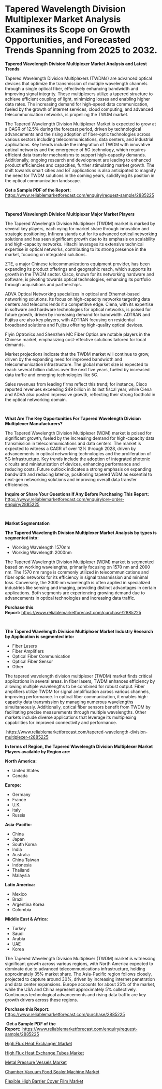 <p><h1>Tapered Wavelength Division Multiplexer Market Analysis Examines its Scope on Growth Opportunities, and Forecasted Trends Spanning from 2025 to 2032.</h1></p><p><strong>Tapered Wavelength Division Multiplexer Market Analysis and Latest Trends</strong></p>
<p><p>Tapered Wavelength Division Multiplexers (TWDMs) are advanced optical devices that optimize the transmission of multiple wavelength channels through a single optical fiber, effectively enhancing bandwidth and improving signal integrity. These multiplexers utilize a tapered structure to achieve efficient coupling of light, minimizing losses and enabling higher data rates. The increasing demand for high-speed data communication, fueled by the growth of internet services, cloud computing, and advanced telecommunication networks, is propelling the TWDM market.</p><p>The Tapered Wavelength Division Multiplexer Market is expected to grow at a CAGR of 12.5% during the forecast period, driven by technological advancements and the rising adoption of fiber-optic technologies across various sectors including telecommunications, data centers, and industrial applications. Key trends include the integration of TWDM with innovative optical networks and the emergence of 5G technology, which requires efficient data transfer mechanisms to support high-capacity demands. Additionally, ongoing research and development are leading to enhanced product efficiencies and capacities, further stimulating market growth. The shift towards smart cities and IoT applications is also anticipated to magnify the need for TWDM solutions in the coming years, solidifying its position in the optical communication landscape.</p></p>
<p><strong>Get a Sample PDF of the Report:&nbsp;</strong> <a href="https://www.reliablemarketforecast.com/enquiry/request-sample/2885225?utm_campaign=1875&utm_medium=2&utm_source=Github&utm_content=ia&utm_term=13032025&utm_id=tapered-wavelength-division-multiplexer">https://www.reliablemarketforecast.com/enquiry/request-sample/2885225</a></p>
<p>&nbsp;</p>
<p><strong>Tapered Wavelength Division Multiplexer Major Market Players</strong></p>
<p><p>The Tapered Wavelength Division Multiplexer (TWDM) market is marked by several key players, each vying for market share through innovation and strategic positioning. Infinera stands out for its advanced optical networking solutions and has seen significant growth due to its emphasis on scalability and high-capacity networks. Hitachi leverages its extensive technical expertise in optical networks, contributing to its strong presence in the market, focusing on integrated solutions.</p><p>ZTE, a major Chinese telecommunications equipment provider, has been expanding its product offerings and geographic reach, which supports its growth in the TWDM sector. Cisco, known for its networking hardware and software, is pivoting towards optical technologies, enhancing its portfolio through acquisitions and partnerships.</p><p>ADVA Optical Networking specializes in optical and Ethernet-based networking solutions. Its focus on high-capacity networks targeting data centers and telecoms lends it a competitive edge. Ciena, with its expertise in software and hardware technologies for optical networks, is poised for future growth, driven by increasing demand for bandwidth. ADTRAN and Fujitsu are also key players, with ADTRAN focusing on residential broadband solutions and Fujitsu offering high-quality optical devices.</p><p>Flyin Optronics and Shenzhen MC Fiber Optics are notable players in the Chinese market, emphasizing cost-effective solutions tailored for local demands.</p><p>Market projections indicate that the TWDM market will continue to grow, driven by the expanding need for improved bandwidth and telecommunication infrastructure. The global market size is expected to reach several billion dollars over the next five years, fueled by increased data traffic and emerging technologies like 5G.</p><p>Sales revenues from leading firms reflect this trend; for instance, Cisco reported revenues exceeding $49 billion in its last fiscal year, while Ciena and ADVA also posted impressive growth, reflecting their strong foothold in the optical networking domain.</p></p>
<p>&nbsp;</p>
<p><strong>What Are The Key Opportunities For Tapered Wavelength Division Multiplexer Manufacturers?</strong></p>
<p><p>The Tapered Wavelength Division Multiplexer (WDM) market is poised for significant growth, fueled by the increasing demand for high-capacity data transmission in telecommunications and data centers. The market is expected to witness a CAGR of over 12% through 2028, driven by advancements in optical networking technologies and the proliferation of 5G infrastructure. Key trends include the adoption of integrated photonic circuits and miniaturization of devices, enhancing performance and reducing costs. Future outlook indicates a strong emphasis on expanding bandwidth and reducing latency, positioning tapered WDM as essential to next-gen networking solutions and improving overall data transfer efficiencies.</p></p>
<p><strong>Inquire or Share Your Questions If Any Before Purchasing This Report:</strong> <a href="https://www.reliablemarketforecast.com/enquiry/pre-order-enquiry/2885225?utm_campaign=1875&utm_medium=2&utm_source=Github&utm_content=ia&utm_term=13032025&utm_id=tapered-wavelength-division-multiplexer">https://www.reliablemarketforecast.com/enquiry/pre-order-enquiry/2885225</a></p>
<p>&nbsp;</p>
<p><strong>Market Segmentation</strong></p>
<p><strong>The Tapered Wavelength Division Multiplexer Market Analysis by types is segmented into:</strong></p>
<p><ul><li>Working Wavelength 1570nm</li><li>Working Wavelength 2000nm</li></ul></p>
<p><p>The Tapered Wavelength Division Multiplexer (WDM) market is segmented based on working wavelengths, primarily focusing on 1570 nm and 2000 nm. The 1570 nm range is commonly utilized in telecommunications and fiber optic networks for its efficiency in signal transmission and minimal loss. Conversely, the 2000 nm wavelength is often applied in specialized industries like sensing and imaging, providing distinct advantages in certain applications. Both segments are experiencing growing demand due to advancements in optical technologies and increasing data traffic.</p></p>
<p><strong>Purchase this Report:&nbsp;</strong><a href="https://www.reliablemarketforecast.com/purchase/2885225?utm_campaign=1875&utm_medium=2&utm_source=Github&utm_content=ia&utm_term=13032025&utm_id=tapered-wavelength-division-multiplexer">https://www.reliablemarketforecast.com/purchase/2885225</a></p>
<p>&nbsp;</p>
<p><strong>The Tapered Wavelength Division Multiplexer Market Industry Research by Application is segmented into:</strong></p>
<p><ul><li>Fiber Lasers</li><li>Fiber Amplifiers</li><li>Optical Fiber Communication</li><li>Optical Fiber Sensor</li><li>Other</li></ul></p>
<p><p>The tapered wavelength division multiplexer (TWDM) market finds critical applications in several areas. In fiber lasers, TWDM enhances efficiency by allowing multiple wavelengths to be combined for robust output. Fiber amplifiers utilize TWDM for signal amplification across various channels, improving performance. In optical fiber communication, it enables high-capacity data transmission by managing numerous wavelengths simultaneously. Additionally, optical fiber sensors benefit from TWDM by facilitating precise measurements through multiple wavelengths. Other markets include diverse applications that leverage its multiplexing capabilities for improved connectivity and performance.</p></p>
<p><a href="https://www.reliablemarketforecast.com/tapered-wavelength-division-multiplexer-r2885225?utm_campaign=1875&utm_medium=2&utm_source=Github&utm_content=ia&utm_term=13032025&utm_id=tapered-wavelength-division-multiplexer">&nbsp;https://www.reliablemarketforecast.com/tapered-wavelength-division-multiplexer-r2885225</a></p>
<p><strong>In terms of Region, the Tapered Wavelength Division Multiplexer Market Players available by Region are:</strong></p>
<p>
    <p> <strong> North America: </strong>
        <ul>
            <li>United States</li>
            <li>Canada</li>
        </ul>
        </p> 
    <p> <strong> Europe: </strong>
        <ul>
            <li>Germany</li>
            <li>France</li>
            <li>U.K.</li>
            <li>Italy</li>
            <li>Russia</li>
        </ul>
        </p> 
    <p> <strong> Asia-Pacific: </strong>
        <ul>
            <li>China</li>
            <li>Japan</li>
            <li>South Korea</li>
            <li>India</li>
            <li>Australia</li>
            <li>China Taiwan</li>
            <li>Indonesia</li>
            <li>Thailand</li>
            <li>Malaysia</li>
        </ul>
        </p> 
    <p> <strong> Latin America: </strong>
        <ul>
            <li>Mexico</li>
            <li>Brazil</li>
            <li>Argentina Korea</li>
            <li>Colombia</li>
        </ul>
        </p> 
    <p> <strong> Middle East & Africa: </strong>
        <ul>
            <li>Turkey</li>
            <li>Saudi</li>
            <li>Arabia</li>
            <li>UAE</li>
            <li>Korea</li>
        </ul>
    </p>
    </p>
<p><p>The Tapered Wavelength Division Multiplexer (TWDM) market is witnessing significant growth across various regions, with North America expected to dominate due to advanced telecommunications infrastructure, holding approximately 35% market share. The Asia-Pacific region follows closely, projected to capture around 30%, driven by increasing internet penetration and data center expansions. Europe accounts for about 25% of the market, while the USA and China represent approximately 5% collectively. Continuous technological advancements and rising data traffic are key growth drivers across these regions.</p></p>
<p><strong>Purchase this Report: </strong><a href="https://www.reliablemarketforecast.com/purchase/2885225?utm_campaign=1875&utm_medium=2&utm_source=Github&utm_content=ia&utm_term=13032025&utm_id=tapered-wavelength-division-multiplexer">https://www.reliablemarketforecast.com/purchase/2885225</a></p>
<p>&nbsp;<strong>Get a Sample PDF of the Report:&nbsp;&nbsp;</strong><a href="https://www.reliablemarketforecast.com/enquiry/request-sample/2885225?utm_campaign=1875&utm_medium=2&utm_source=Github&utm_content=ia&utm_term=13032025&utm_id=tapered-wavelength-division-multiplexer">https://www.reliablemarketforecast.com/enquiry/request-sample/2885225</a></p>
<p><strong></strong></p>
<p><p><a href="https://github.com/omemaeuseda/Market-Research-Report-List-1/blob/main/high-flux-heat-exchanger-market.md?utm_campaign=1875&utm_medium=2&utm_source=Github&utm_content=ia&utm_term=13032025&utm_id=tapered-wavelength-division-multiplexer">High Flux Heat Exchanger Market</a></p><p><a href="https://github.com/yenagmah/Market-Research-Report-List-1/blob/main/high-flux-heat-exchange-tubes-market.md?utm_campaign=1875&utm_medium=2&utm_source=Github&utm_content=ia&utm_term=13032025&utm_id=tapered-wavelength-division-multiplexer">High Flux Heat Exchange Tubes Market</a></p><p><a href="https://github.com/rentzszaszjn/Market-Research-Report-List-1/blob/main/metal-pressure-vessels-market.md?utm_campaign=1875&utm_medium=2&utm_source=Github&utm_content=ia&utm_term=13032025&utm_id=tapered-wavelength-division-multiplexer">Metal Pressure Vessels Market</a></p><p><a href="https://github.com/kevoncesya4j/Market-Research-Report-List-1/blob/main/chamber-vacuum-food-sealer-machine-market.md?utm_campaign=1875&utm_medium=2&utm_source=Github&utm_content=ia&utm_term=13032025&utm_id=tapered-wavelength-division-multiplexer">Chamber Vacuum Food Sealer Machine Market</a></p><p><a href="https://github.com/sitarzerpa3d/Market-Research-Report-List-1/blob/main/flexible-high-barrier-cover-film-market.md?utm_campaign=1875&utm_medium=2&utm_source=Github&utm_content=ia&utm_term=13032025&utm_id=tapered-wavelength-division-multiplexer">Flexible High Barrier Cover Film Market</a></p></p>